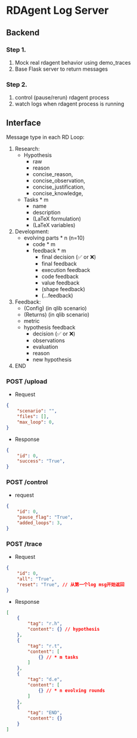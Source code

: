 # RDAgent Log Server

## Backend

### Step 1.

1. Mock real rdagent behavior using demo_traces
2. Base Flask server to return messages

### Step 2.

1. control (pause/rerun) rdagent process
2. watch logs when rdagent process is running

## Interface

Message type in each RD Loop:
1. Research:
    - Hypothesis
        - raw
        - reason
        - concise_reason,
        - concise_observation,
        - concise_justification,
        - concise_knowledge,
    - Tasks * m
        - name
        - description
        - (LaTeX formulation)
        - (LaTeX variables)
2. Development:
    - evolving parts * n (n=10)
        - code * m
        - feedback * m
            - final decision (✅ or ❌)
            - final feedback
            - execution feedback
            - code feedback
            - value feedback
            - (shape feedback)
            - (...feedback)
3. Feedback:
    - (Config) (in qlib scenario)
    - (Returns) (in qlib scenario)
    - metric
    - hypothesis feedback
        - decision (✅ or ❌)
        - observations
        - evaluation
        - reason
        - new hypothesis
4. END

### POST /upload

- Request

```json
{
    "scenario": "",
    "files": [],
    "max_loop": 0,
}
```
- Response

```json
{
    "id": 0,
    "success": "True",
}
```

### POST /control

- request
```json
{
    "id": 0,
    "pause_flag": "True",
    "added_loops": 3,
}
```


### POST /trace

- Request
```json
{
    "id": 0,
    "all": "True",
    "reset": "True", // 从第一个log msg开始返回
}
```

- Response
```json
[
    {
        "tag": "r.h",
        "content": {} // hypothesis
    },
    {
        "tag": "r.t",
        "content": [
            {} // * m tasks
        ]
    },
    {
        "tag": "d.e",
        "content": [
            {} // * n evolving rounds
        ]
    },
    {
        "tag": "END",
        "content": {}
    }
]
```

